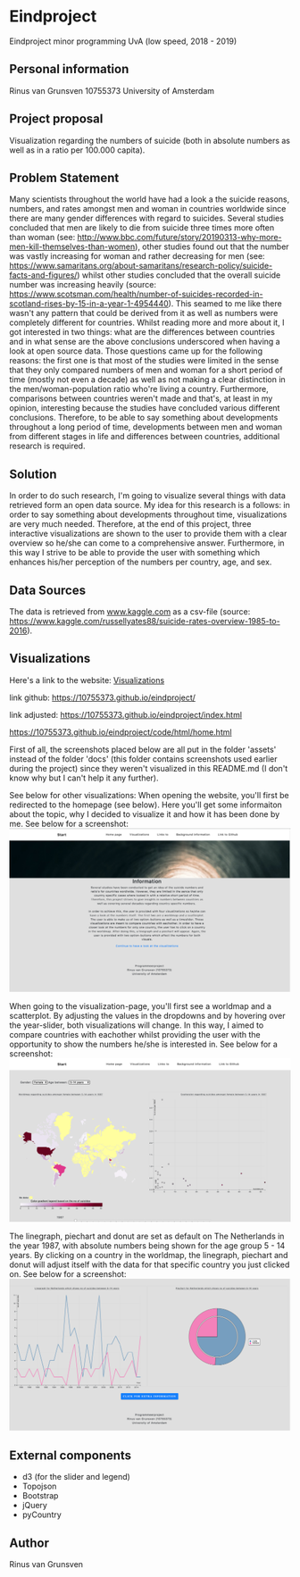 # Eindproject

Eindproject minor programming UvA (low speed, 2018 - 2019)


## Personal information

Rinus van Grunsven
10755373
University of Amsterdam


## Project proposal

Visualization regarding the numbers of suicide (both in absolute numbers as well as in a ratio per 100.000 capita).


## Problem Statement

Many scientists throughout the world have had a look a the suicide reasons, numbers, and rates amongst men and woman in countries worldwide since there are many gender differences with regard to suicides. Several studies concluded that men are likely to die from suicide three times more often than woman (see: http://www.bbc.com/future/story/20190313-why-more-men-kill-themselves-than-women), other studies found out that the number was vastly increasing for woman and rather decreasing for men (see: https://www.samaritans.org/about-samaritans/research-policy/suicide-facts-and-figures/) whilst other studies concluded that the overall suicide number was increasing heavily (source: https://www.scotsman.com/health/number-of-suicides-recorded-in-scotland-rises-by-15-in-a-year-1-4954440).
This seamed to me like there wasn't any pattern that could be derived from it as well as numbers were completely different for countries. Whilst reading more and more about it, I got interested in two things: what are the differences between countries and in what sense are the above conclusions underscored when having a look at open source data. Those questions came up for the following reasons: the first one is that most of the studies were limited in the sense that they only compared numbers of men and woman for a short period of time (mostly not even a decade) as well as not making a clear distinction in the men/woman-population ratio who're living a country. Furthermore, comparisons between countries weren't made and that's, at least in my opinion, interesting because the studies have concluded various different conclusions.
Therefore, to be able to say something about developments throughout a long period of time, developments between men and woman from different stages in life and differences between countries, additional research is required.


## Solution

In order to do such research, I'm going to visualize several things with data retrieved form an open data source. My idea for this research is a follows: in order to say something about developments throughout time, visualizations are very much needed. Therefore, at the end of this project, three interactive visualizations are shown to the user to provide them with a clear overview so he/she can come to a comprehensive answer. Furthermore, in this way I strive to be able to provide the user with something which enhances his/her perception of the numbers per country, age, and sex.


## Data Sources

The data is retrieved from www.kaggle.com as a csv-file (source: https://www.kaggle.com/russellyates88/suicide-rates-overview-1985-to-2016).


## Visualizations

Here's a link to the website:
[Visualizations](https://10755373.github.io/eindproject/)

link github: https://10755373.github.io/eindproject/

link adjusted:
https://10755373.github.io/eindproject/index.html



https://10755373.github.io/eindproject/code/html/home.html


First of all, the screenshots placed below are all put in the folder 'assets' instead of the folder 'docs' (this folder contains screenshots used earlier during the project) since they weren't visualized in this README.md (I don't know why but I can't help it any further).

See below for other visualizations:
When opening the website, you'll first be redirected to the homepage (see below). Here you'll get some informaiton about the topic, why I decided to visualize it and how it has been done by me. See below for a screenshot:
![screenshot1](assets/README-4771f959.png)

When going to the visualization-page, you'll first see a worldmap and a scatterplot. By adjusting the values in the dropdowns and by hovering over the year-slider, both visualizations will change. In this way, I aimed to compare countries with eachother whilst providing the user with the opportunity to show the numbers he/she is interested in. See below for a screenshot:
![screenshot2](assets/README-fc6c2263.png)

The linegraph, piechart and donut are set as default on The Netherlands in the year 1987, with absolute numbers being shown for the age group 5 - 14 years. By clicking on a country in the worldmap, the linegraph, piechart and donut will adjust itself with the data for that specific country you just clicked on. See below for a screenshot:
![screenshot3](assets/README-3d95d12d.png)


## External components

- d3 (for the slider and legend)
- Topojson
- Bootstrap
- jQuery
- pyCountry

## Author

Rinus van Grunsven
